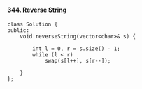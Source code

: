 #### [344. Reverse String](https://leetcode-cn.com/problems/reverse-string/)

```
class Solution {
public:
    void reverseString(vector<char>& s) {

        int l = 0, r = s.size() - 1;
        while (l < r) 
            swap(s[l++], s[r--]);
    
    }
};
```

